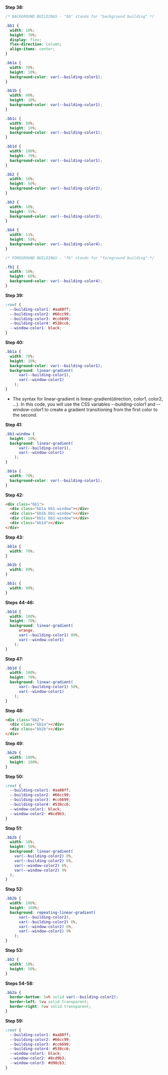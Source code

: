 
**Step 38:**

```css
/* BACKGROUND BUILDINGS - "bb" stands for "background building" */

.bb1 {
  width: 10%;
  height: 70%;
  display: flex;
  flex-direction: column;
  align-items: center;
}

.bb1a {
  width: 70%;
  height: 10%;
  background-color: var(--building-color1);
}

.bb1b {
  width: 80%;
  height: 10%;
  background-color: var(--building-color1);
}

.bb1c {
  width: 90%;
  height: 10%;
  background-color: var(--building-color1);
}

.bb1d {
  width: 100%;
  height: 70%;
  background-color: var(--building-color1);
}

.bb2 {
  width: 10%;
  height: 50%;
  background-color: var(--building-color2);
}

.bb3 {
  width: 10%;
  height: 55%;
  background-color: var(--building-color3);
}

.bb4 {
  width: 11%;
  height: 58%;
  background-color: var(--building-color4);
}

/* FOREGROUND BUILDINGS - "fb" stands for "foreground building" */

.fb1 {
  width: 10%;
  height: 60%;
  background-color: var(--building-color4);
}
```

**Step 39:**

```css
:root {
  --building-color1: #aa80ff;
  --building-color2: #66cc99;
  --building-color3: #cc6699;
  --building-color4: #538cc6;
  --window-color1: black;
}
```

**Step 40:**

```css
.bb1a {
  width: 70%;
  height: 10%;
  background-color: var(--building-color1);
  background: linear-gradient(
      var(--building-color1),
      var(--window-color1)
    );
}
```

- The syntax for linear-gradient is linear-gradient(direction, color1, color2, ...). In this code, you will use the CSS variables --building-color1 and --window-color1 to create a gradient transitioning from the first color to the second.

**Step 41:**

```css
.bb1-window {
  height: 10%;
  background: linear-gradient(
      var(--building-color1),
      var(--window-color1)
    );
}

.bb1a {
  width: 70%;
  background-color: var(--building-color1);
}
```

**Step 42:**

```html
<div class="bb1">
  <div class="bb1a bb1-window"></div>
  <div class="bb1b bb1-window"></div>
  <div class="bb1c bb1-window"></div>
  <div class="bb1d"></div>
</div>
```

**Step 43:**

```css
.bb1a {
  width: 70%;
}

.bb1b {
  width: 80%;
}

.bb1c {
  width: 90%;
}
```

**Steps 44-46:**

```css
.bb1d {
  width: 100%;
  height: 70%;
  background: linear-gradient(
      orange,
      var(--building-color1) 80%,
      var(--window-color1)
    );
}
```

**Step 47:**

```css
.bb1d {
  width: 100%;
  height: 70%;
  background: linear-gradient(
      var(--building-color1) 50%,
      var(--window-color1)
    );
}
```

**Step 48:**

```html
<div class="bb2">
  <div class="bb2a"></div>
  <div class="bb2b"></div>
</div>
```

**Step 49:**

```css
.bb2b {
  width: 100%;
  height: 100%;
}
```

**Step 50:**

```css
:root {
  --building-color1: #aa80ff;
  --building-color2: #66cc99;
  --building-color3: #cc6699;
  --building-color4: #538cc6;
  --window-color1: black;
  --window-color2: #8cd9b3;
}
```

**Step 51:**

```css
.bb2b {
  width: 10%;
  height: 50%;
  background: linear-gradient(
    var(--building-color2) 0%,
    var(--building-color2) 6%,
    var(--window-color2) 6%,
    var(--window-color2) 9%
  );
}
```

**Step 52:**

```css
.bb2b {
  width: 100%;
  height: 100%;
  background: repeating-linear-gradient(
      var(--building-color2),
      var(--building-color2) 6%,
      var(--window-color2) 6%,
      var(--window-color2) 9%
    );
}
```

**Step 53:**

```css
.bb2 {
  width: 10%;
  height: 50%;
}
```

**Steps 54-58:**

```css
.bb2a {
  border-bottom: 5vh solid var(--building-color2);
  border-left: 5vw solid transparent;
  border-right: 5vw solid transparent;
}
```

**Step 59:**

```css
:root {
  --building-color1: #aa80ff;
  --building-color2: #66cc99;
  --building-color3: #cc6699;
  --building-color4: #538cc6;
  --window-color1: black;
  --window-color2: #8cd9b3;
  --window-color3: #d98cb3;
}
```
